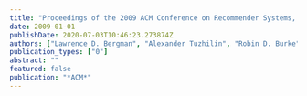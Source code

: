 ```yaml
---
title: "Proceedings of the 2009 ACM Conference on Recommender Systems, RecSys 2009, New York, NY, USA, October 23-25, 2009"
date: 2009-01-01
publishDate: 2020-07-03T10:46:23.273874Z
authors: ["Lawrence D. Bergman", "Alexander Tuzhilin", "Robin D. Burke", "Alexander Felfernig", "Lars Schmidt-Thieme"]
publication_types: ["0"]
abstract: ""
featured: false
publication: "*ACM*"
---
```


